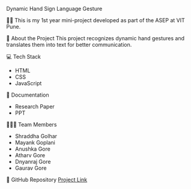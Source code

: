 Dynamic Hand Sign Language Gesture

👋🏼 This is my 1st year mini-project developed as part of the ASEP at VIT Pune.

📌 About the Project
This project recognizes dynamic hand gestures and translates them into text for better communication.

💻 Tech Stack
- HTML
- CSS
- JavaScript

📑 Documentation
- Research Paper
- PPT

🧑‍🤝‍🧑 Team Members
- Shraddha Golhar
- Mayank Goplani
- Anushka Gore
- Atharv Gore
- Dnyanraj Gore
- Gaurav Gore

🔗 GitHub Repository
[Project Link](https://github.com/Shredds0905/Dynamic-Hand-Sign-Language-Gesture)
